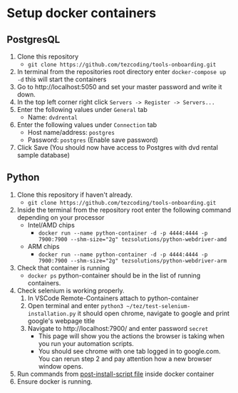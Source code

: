 # Setup docker containers

## PostgresQL

1. Clone this repository
   - `git clone https://github.com/tezcoding/tools-onboarding.git`
2. In terminal from the repositories root directory enter `docker-compose up -d` this will start the containers
3. Go to http://localhost:5050 and set your master password and write it down.
4. In the top left corner right click `Servers -> Register -> Servers...`
5. Enter the following values under `General` tab
   - Name: `dvdrental`
6. Enter the following values under `Connection` tab
   - Host name/address: `postgres`
   - Password: `postgres` (Enable save password)
7. Click Save (You should now have access to Postgres with dvd rental sample database)

## Python

1. Clone this repository if haven't already.
   - `git clone https://github.com/tezcoding/tools-onboarding.git`
2. Inside the terminal from the repository root enter the following command depending on your processor
   - Intel/AMD chips
     - `docker run --name python-container -d -p 4444:4444 -p 7900:7900 --shm-size="2g" tezsolutions/python-webdriver-amd`
   - ARM chips
     - `docker run --name python-container -d -p 4444:4444 -p 7900:7900 --shm-size="2g" tezsolutions/python-webdriver-arm`
3. Check that container is running
   - `docker ps` python-container should be in the list of running containers.
4. Check selenium is working properly.
   1. In VSCode Remote-Containers attach to python-container
   2. Open terminal and enter `python3 ~/tez/test-selenium-installation.py` it should open chrome, navigate to google and print google's webpage title
   3. Navigate to http://localhost:7900/ and enter password `secret`
      - This page will show you the actions the browser is taking when you run your automation scripts.
      - You should see chrome with one tab logged in to google.com. You can rerun step 2 and pay attention how a new browser window opens.
5. Run commands from [post-install-script file](./post-install-script.txt) inside docker container
6. Ensure docker is running.
